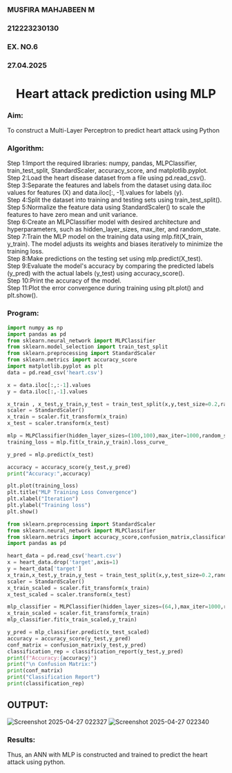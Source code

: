 <H3>MUSFIRA MAHJABEEN M</H3>
<H3>212223230130</H3>
<H3>EX. NO.6</H3>
<H3>27.04.2025</H3>
<H1 ALIGN =CENTER>Heart attack prediction using MLP</H1>
<H3>Aim:</H3>  To construct a  Multi-Layer Perceptron to predict heart attack using Python
<H3>Algorithm:</H3>
Step 1:Import the required libraries: numpy, pandas, MLPClassifier, train_test_split, StandardScaler, accuracy_score, and matplotlib.pyplot.<BR>
Step 2:Load the heart disease dataset from a file using pd.read_csv().<BR>
Step 3:Separate the features and labels from the dataset using data.iloc values for features (X) and data.iloc[:, -1].values for labels (y).<BR>
Step 4:Split the dataset into training and testing sets using train_test_split().<BR>
Step 5:Normalize the feature data using StandardScaler() to scale the features to have zero mean and unit variance.<BR>
Step 6:Create an MLPClassifier model with desired architecture and hyperparameters, such as hidden_layer_sizes, max_iter, and random_state.<BR>
Step 7:Train the MLP model on the training data using mlp.fit(X_train, y_train). The model adjusts its weights and biases iteratively to minimize the training loss.<BR>
Step 8:Make predictions on the testing set using mlp.predict(X_test).<BR>
Step 9:Evaluate the model's accuracy by comparing the predicted labels (y_pred) with the actual labels (y_test) using accuracy_score().<BR>
Step 10:Print the accuracy of the model.<BR>
Step 11:Plot the error convergence during training using plt.plot() and plt.show().<BR>
<H3>Program: </H3>

```python
import numpy as np
import pandas as pd
from sklearn.neural_network import MLPClassifier
from sklearn.model_selection import train_test_split
from sklearn.preprocessing import StandardScaler
from sklearn.metrics import accuracy_score
import matplotlib.pyplot as plt
data = pd.read_csv('heart.csv')

x = data.iloc[:,:-1].values
y = data.iloc[:,-1].values

x_train , x_test,y_train,y_test = train_test_split(x,y,test_size=0.2,random_state=42)
scaler = StandardScaler()
x_train = scaler.fit_transform(x_train)
x_test = scaler.transform(x_test)

mlp = MLPClassifier(hidden_layer_sizes=(100,100),max_iter=1000,random_state=42)
training_loss = mlp.fit(x_train,y_train).loss_curve_

y_pred = mlp.predict(x_test)

accuracy = accuracy_score(y_test,y_pred)
print("Accuracy:",accuracy)

plt.plot(training_loss)
plt.title("MLP Training Loss Convergence")
plt.xlabel("Iteration")
plt.ylabel("Training loss")
plt.show()

```
```python
from sklearn.preprocessing import StandardScaler
from sklearn.neural_network import MLPClassifier
from sklearn.metrics import accuracy_score,confusion_matrix,classification_report
import pandas as pd

heart_data = pd.read_csv('heart.csv')
x = heart_data.drop('target',axis=1)
y = heart_data['target']
x_train,x_test,y_train,y_test = train_test_split(x,y,test_size=0.2,random_state=42)
scaler = StandardScaler()
x_train_scaled = scaler.fit_transform(x_train)
x_test_scaled = scaler.transform(x_test)

mlp_classifier = MLPClassifier(hidden_layer_sizes=(64,),max_iter=1000,random_state=42)
x_train_scaled = scaler.fit_transform(x_train)
mlp_classifier.fit(x_train_scaled,y_train)

y_pred = mlp_classifier.predict(x_test_scaled)
accuracy = accuracy_score(y_test,y_pred)
conf_matrix = confusion_matrix(y_test,y_pred)
classification_rep = classification_report(y_test,y_pred)
print(f"Accuracy:{accuracy}")
print("\n Confusion Matrix:")
print(conf_matrix)
print("Classification Report")
print(classification_rep)
```
## OUTPUT:

![Screenshot 2025-04-27 022327](https://github.com/user-attachments/assets/d953bd37-57b3-4b97-9400-d0798dcc75a3)
![Screenshot 2025-04-27 022340](https://github.com/user-attachments/assets/16094a85-2772-4bb4-a1d6-ad353232a0ec)





<H3>Results:</H3>
Thus, an ANN with MLP is constructed and trained to predict the heart attack using python.
